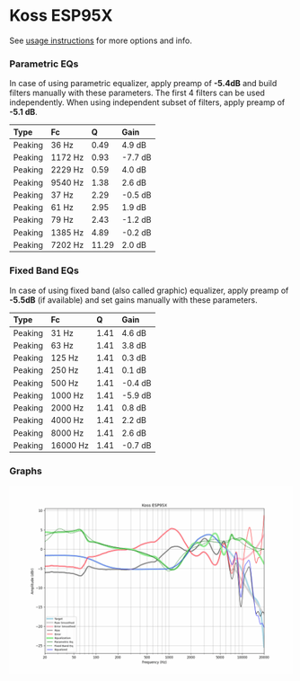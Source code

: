 # Koss ESP95X
See [usage instructions](https://github.com/jaakkopasanen/AutoEq#usage) for more options and info.

### Parametric EQs
In case of using parametric equalizer, apply preamp of **-5.4dB** and build filters manually
with these parameters. The first 4 filters can be used independently.
When using independent subset of filters, apply preamp of **-5.1 dB**.

| Type    | Fc      |     Q | Gain    |
|:--------|:--------|:------|:--------|
| Peaking | 36 Hz   |  0.49 | 4.9 dB  |
| Peaking | 1172 Hz |  0.93 | -7.7 dB |
| Peaking | 2229 Hz |  0.59 | 4.0 dB  |
| Peaking | 9540 Hz |  1.38 | 2.6 dB  |
| Peaking | 37 Hz   |  2.29 | -0.5 dB |
| Peaking | 61 Hz   |  2.95 | 1.9 dB  |
| Peaking | 79 Hz   |  2.43 | -1.2 dB |
| Peaking | 1385 Hz |  4.89 | -0.2 dB |
| Peaking | 7202 Hz | 11.29 | 2.0 dB  |

### Fixed Band EQs
In case of using fixed band (also called graphic) equalizer, apply preamp of **-5.5dB**
(if available) and set gains manually with these parameters.

| Type    | Fc       |    Q | Gain    |
|:--------|:---------|:-----|:--------|
| Peaking | 31 Hz    | 1.41 | 4.6 dB  |
| Peaking | 63 Hz    | 1.41 | 3.8 dB  |
| Peaking | 125 Hz   | 1.41 | 0.3 dB  |
| Peaking | 250 Hz   | 1.41 | 0.1 dB  |
| Peaking | 500 Hz   | 1.41 | -0.4 dB |
| Peaking | 1000 Hz  | 1.41 | -5.9 dB |
| Peaking | 2000 Hz  | 1.41 | 0.8 dB  |
| Peaking | 4000 Hz  | 1.41 | 2.2 dB  |
| Peaking | 8000 Hz  | 1.41 | 2.6 dB  |
| Peaking | 16000 Hz | 1.41 | -0.7 dB |

### Graphs
![](./Koss%20ESP95X.png)
